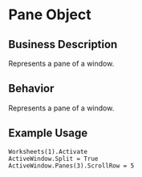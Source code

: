 # Pane Object

## Business Description
Represents a pane of a window.

## Behavior
Represents a pane of a window.

## Example Usage
```vba
Worksheets(1).Activate 
ActiveWindow.Split = True 
ActiveWindow.Panes(3).ScrollRow = 5
```
